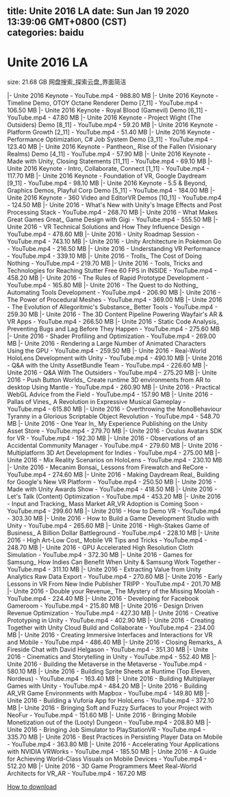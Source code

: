 
title: Unite 2016 LA
date: Sun Jan 19 2020 13:39:06 GMT+0800 (CST)    
categories: baidu
---

# Unite 2016 LA
size: 21.68 GB
 网盘搜索_探索云盘_界面简洁
 
|- Unite 2016 Keynote - YouTube.mp4 - 988.80 MB
|- Unite 2016 Keynote - Timeline Demo, OTOY Octane Renderer Demo [7_11] - YouTube.mp4 - 106.50 MB
|- Unite 2016 Keynote - Royal Blood (Gamevil) Demo [6_11] - YouTube.mp4 - 47.80 MB
|- Unite 2016 Keynote - Project Wight (The Outsiders) Demo [8_11] - YouTube.mp4 - 59.20 MB
|- Unite 2016 Keynote - Platform Growth [2_11] - YouTube.mp4 - 51.40 MB
|- Unite 2016 Keynote - Performance Optimization, C# Job System Demo [3_11] - YouTube.mp4 - 123.40 MB
|- Unite 2016 Keynote - Pantheon_ Rise of the Fallen (Visionary Realms) Demo [4_11] - YouTube.mp4 - 57.90 MB
|- Unite 2016 Keynote - Made with Unity, Closing Statements [11_11] - YouTube.mp4 - 69.10 MB
|- Unite 2016 Keynote - Intro, Collaborate, Connect [1_11] - YouTube.mp4 - 117.70 MB
|- Unite 2016 Keynote - Foundation of VR, Google Daydream [9_11] - YouTube.mp4 - 98.10 MB
|- Unite 2016 Keynote - 5.5 & Beyond, Graphics Demos, Playful Corp Demo [5_11] - YouTube.mp4 - 184.00 MB
|- Unite 2016 Keynote - 360 Video and EditorVR Demos [10_11] - YouTube.mp4 - 124.50 MB
|- Unite 2016 - What's New with Unity's Image Effects and Post Processing Stack - YouTube.mp4 - 268.70 MB
|- Unite 2016 - What Makes Great Games Great_ Game Design with Gigi - YouTube.mp4 - 555.50 MB
|- Unite 2016 - VR Technical Solutions and How They Influence Design - YouTube.mp4 - 478.60 MB
|- Unite 2016 - Unity Roadmap Session - YouTube.mp4 - 743.10 MB
|- Unite 2016 - Unity Architecture in Pokémon Go - YouTube.mp4 - 216.50 MB
|- Unite 2016 - Understanding VR Performance - YouTube.mp4 - 339.10 MB
|- Unite 2016 - Trolls_ The Cost of Doing Nothing - YouTube.mp4 - 219.70 MB
|- Unite 2016 - Tools, Tricks and Technologies for Reaching Stutter Free 60 FPS in INSIDE - YouTube.mp4 - 458.20 MB
|- Unite 2016 - The Rules of Rapid Prototype Development - YouTube.mp4 - 165.80 MB
|- Unite 2016 - The Quest to do Nothing_ Automating Tools Development - YouTube.mp4 - 206.90 MB
|- Unite 2016 - The Power of Procedural Meshes - YouTube.mp4 - 369.00 MB
|- Unite 2016 - The Evolution of Allegoritmic's Substance_ Better Tools - YouTube.mp4 - 259.30 MB
|- Unite 2016 - The 3D Content Pipeline Powering Wayfair's AR & VR Apps - YouTube.mp4 - 266.50 MB
|- Unite 2016 - Static Code Analysis_ Preventing Bugs and Lag Before They Happen - YouTube.mp4 - 275.60 MB
|- Unite 2016 - Shader Profiling and Optimization - YouTube.mp4 - 269.00 MB
|- Unite 2016 - Rendering a Large Number of Animated Characters Using the GPU - YouTube.mp4 - 259.50 MB
|- Unite 2016 - Real-World HoloLens Development with Unity - YouTube.mp4 - 490.10 MB
|- Unite 2016 - Q&A with the Unity AssetBundle Team - YouTube.mp4 - 226.60 MB
|- Unite 2016 - Q&A With The Outsiders - YouTube.mp4 - 275.20 MB
|- Unite 2016 - Push Button Worlds_ Create runtime 3D environments from AR to desktop Using Mantle - YouTube.mp4 - 260.90 MB
|- Unite 2016 - Practical WebGL Advice from the Field - YouTube.mp4 - 157.90 MB
|- Unite 2016 - Pallas of Vines_ A Revolution in Expressive Musical Gameplay - YouTube.mp4 - 615.80 MB
|- Unite 2016 - Overthrowing the MonoBehaviour Tyranny in a Glorious Scriptable Object Revolution - YouTube.mp4 - 548.70 MB
|- Unite 2016 - One Year In_ My Experience Publishing on the Unity Asset Store - YouTube.mp4 - 279.70 MB
|- Unite 2016 - Oculus Avatars SDK for VR - YouTube.mp4 - 192.30 MB
|- Unite 2016 - Observations of an Accidental Community Manager - YouTube.mp4 - 279.60 MB
|- Unite 2016 - Multiplatform 3D Art Development for Indies - YouTube.mp4 - 275.00 MB
|- Unite 2016 - Mix Reality Scenarios on HoloLens - YouTube.mp4 - 230.10 MB
|- Unite 2016 - Mecanim Bonsai_ Lessons from Firewatch and ReCore - YouTube.mp4 - 274.60 MB
|- Unite 2016 - Making Daydream Real_ Building for Google's New VR Platform - YouTube.mp4 - 250.50 MB
|- Unite 2016 - Made with Unity Awards Show - YouTube.mp4 - 418.50 MB
|- Unite 2016 - Let's Talk (Content) Optimization - YouTube.mp4 - 453.20 MB
|- Unite 2016 - Input and Tracking_ Mass Market AR_VR Adoption is Coming Soon - YouTube.mp4 - 299.60 MB
|- Unite 2016 - How to Demo VR - YouTube.mp4 - 303.30 MB
|- Unite 2016 - How to Build a Game Development Studio with Unity - YouTube.mp4 - 265.60 MB
|- Unite 2016 - High-Stakes Game of Business_ A Billion Dollar Battleground - YouTube.mp4 - 228.10 MB
|- Unite 2016 - High Art-Low Cost_ Mobile VR Tips and Tricks - YouTube.mp4 - 248.70 MB
|- Unite 2016 - GPU Accelerated High Resolution Cloth Simulation - YouTube.mp4 - 372.30 MB
|- Unite 2016 - Games for Samsung_ How Indies Can Benefit When Unity & Samsung Work Together - YouTube.mp4 - 311.10 MB
|- Unite 2016 - Extracting Value from Unity Analytics Raw Data Export - YouTube.mp4 - 270.60 MB
|- Unite 2016 - Early Lessons in VR From New Indie Publisher TRIPP - YouTube.mp4 - 201.70 MB
|- Unite 2016 - Double your Revenue_ The Mystery of the Missing Moolah - YouTube.mp4 - 224.40 MB
|- Unite 2016 - Developing for Facebook Gameroom - YouTube.mp4 - 215.80 MB
|- Unite 2016 - Design Driven Revenue Optimization - YouTube.mp4 - 427.30 MB
|- Unite 2016 - Creative Prototyping in Unity - YouTube.mp4 - 402.90 MB
|- Unite 2016 - Creating Together with Unity Cloud Build and Collaborate - YouTube.mp4 - 234.00 MB
|- Unite 2016 - Creating Immersive Interfaces and Interactions for VR and Mobile - YouTube.mp4 - 486.40 MB
|- Unite 2016 - Closing Remarks_ A Fireside Chat with David Helgason - YouTube.mp4 - 351.30 MB
|- Unite 2016 - Cinematics and Storytelling in Unity - YouTube.mp4 - 552.40 MB
|- Unite 2016 - Building the Metaverse in the Metaverse - YouTube.mp4 - 580.10 MB
|- Unite 2016 - Building Sprite Sheets at Runtime (Top Eleven, Nordeus) - YouTube.mp4 - 163.40 MB
|- Unite 2016 - Building Multiplayer Games with Unity - YouTube.mp4 - 484.20 MB
|- Unite 2016 - Building AR_VR Game Environments with Mapbox - YouTube.mp4 - 149.80 MB
|- Unite 2016 - Building a Vuforia App for HoloLens - YouTube.mp4 - 372.10 MB
|- Unite 2016 - Bringing Soft and Fuzzy Surfaces to your Project with NeoFur - YouTube.mp4 - 151.60 MB
|- Unite 2016 - Bringing Mobile Monetization out of the (Looty) Dungeon - YouTube.mp4 - 208.80 MB
|- Unite 2016 - Bringing Job Simulator to PlayStationVR - YouTube.mp4 - 335.70 MB
|- Unite 2016 - Best Practices in Persisting Player Data on Mobile - YouTube.mp4 - 363.80 MB
|- Unite 2016 - Accelerating Your Applications with NVIDIA VRWorks - YouTube.mp4 - 185.50 MB
|- Unite 2016 - A Guide for Achieving World-Class Visuals on Mobile Devices - YouTube.mp4 - 512.20 MB
|- Unite 2016 - 3D Game Programmers Meet Real-World Architects for VR_AR - YouTube.mp4 - 167.20 MB

[How to download](https://bpcam.bemobtrk.com/go/2ceec3aa-1ca2-46d6-b9ff-aaa5c184517c?jno=926)